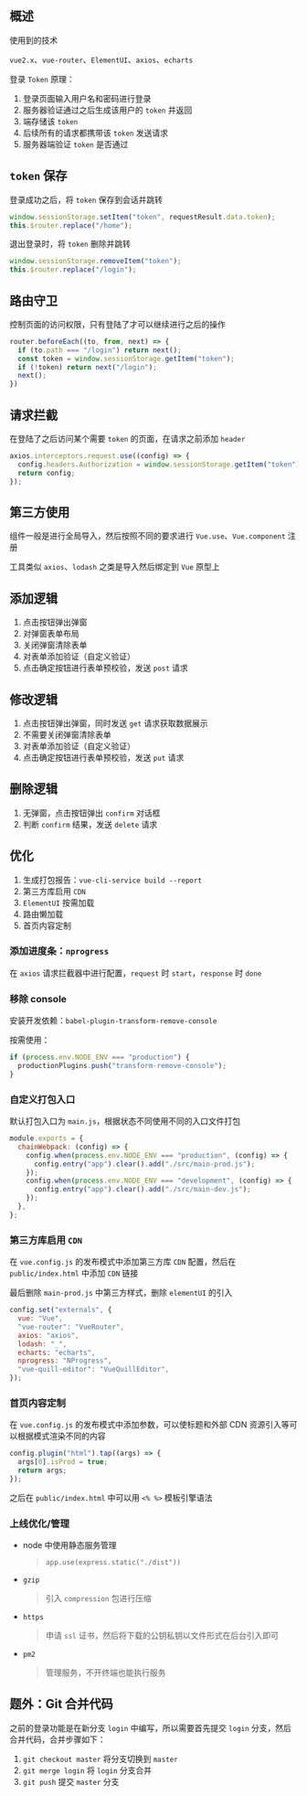 ## 概述

使用到的技术

`vue2.x`、`vue-router`、`ElementUI`、`axios`、`echarts`

登录 `Token` 原理：

1. 登录页面输入用户名和密码进行登录
2. 服务器验证通过之后生成该用户的 `token` 并返回
3. 端存储该 `token`
4. 后续所有的请求都携带该 `token` 发送请求
5. 服务器端验证 `token` 是否通过

## `token` 保存

登录成功之后，将 `token` 保存到会话并跳转

```JavaScript
window.sessionStorage.setItem("token", requestResult.data.token);
this.$router.replace("/home");
```

退出登录时，将 `token` 删除并跳转

```JavaScript
window.sessionStorage.removeItem("token");
this.$router.replace("/login");
```

## 路由守卫

控制页面的访问权限，只有登陆了才可以继续进行之后的操作

```JavaScript
router.beforeEach((to, from, next) => {
  if (to.path === "/login") return next();
  const token = window.sessionStorage.getItem("token");
  if (!token) return next("/login");
  next();
})
```

## 请求拦截

在登陆了之后访问某个需要 `token` 的页面，在请求之前添加 `header`

```JavaScript
axios.interceptors.request.use((config) => {
  config.headers.Authorization = window.sessionStorage.getItem("token");
  return config;
});
```

## 第三方使用

组件一般是进行全局导入，然后按照不同的要求进行 `Vue.use`、`Vue.component` 注册

工具类似 `axios`、`lodash` 之类是导入然后绑定到 `Vue` 原型上

## 添加逻辑

1. 点击按钮弹出弹窗
2. 对弹窗表单布局
3. 关闭弹窗清除表单
4. 对表单添加验证（自定义验证）
5. 点击确定按钮进行表单预校验，发送 `post` 请求

## 修改逻辑

1. 点击按钮弹出弹窗，同时发送 `get` 请求获取数据展示
2. 不需要关闭弹窗清除表单
3. 对表单添加验证（自定义验证）
4. 点击确定按钮进行表单预校验，发送 `put` 请求

## 删除逻辑

1. 无弹窗，点击按钮弹出 `confirm` 对话框
2. 判断 `confirm` 结果，发送 `delete` 请求

## 优化

1. 生成打包报告：`vue-cli-service build --report`
2. 第三方库启用 `CDN`
3. `ElementUI` 按需加载
4. 路由懒加载
5. 首页内容定制

### 添加进度条：`nprogress`

在 `axios` 请求拦截器中进行配置，`request` 时 `start`，`response` 时 `done`

### 移除 console

安装开发依赖：`babel-plugin-transform-remove-console`

按需使用：

```JavaScript
if (process.env.NODE_ENV === "production") {
  productionPlugins.push("transform-remove-console");
}
```

### 自定义打包入口

默认打包入口为 `main.js`，根据状态不同使用不同的入口文件打包

```JavaScript
module.exports = {
  chainWebpack: (config) => {
    config.when(process.env.NODE_ENV === "production", (config) => {
      config.entry("app").clear().add("./src/main-prod.js");
    });
    config.when(process.env.NODE_ENV === "development", (config) => {
      config.entry("app").clear().add("./src/main-dev.js");
    });
  },
};
```

### 第三方库启用 `CDN`

在 `vue.config.js` 的发布模式中添加第三方库 `CDN` 配置，然后在 `public/index.html` 中添加 `CDN` 链接

最后删除 `main-prod.js` 中第三方样式，删除 `elementUI` 的引入

```JavaScript
config.set("externals", {
  vue: "Vue",
  "vue-router": "VueRouter",
  axios: "axios",
  lodash: "_",
  echarts: "echarts",
  nprogress: "NProgress",
  "vue-quill-editor": "VueQuillEditor",
});
```

### 首页内容定制

在 `vue.config.js` 的发布模式中添加参数，可以使标题和外部 CDN 资源引入等可以根据模式渲染不同的内容

```JavaScript
config.plugin("html").tap((args) => {
  args[0].isProd = true;
  return args;
});
```

之后在 `public/index.html` 中可以用 `<% %>` 模板引擎语法

### 上线优化/管理

- node 中使用静态服务管理
  > `app.use(express.static("./dist"))`
- `gzip`
  > 引入 `compression` 包进行压缩
- `https`
  > 申请 `ssl` 证书，然后将下载的公钥私钥以文件形式在后台引入即可
- `pm2`
  > 管理服务，不开终端也能执行服务

## 题外：Git 合并代码

之前的登录功能是在新分支 `login` 中编写，所以需要首先提交 `login` 分支，然后合并代码，合并步骤如下：

1. `git checkout master` 将分支切换到 `master`
2. `git merge login` 将 `login` 分支合并
3. `git push` 提交 `master` 分支
